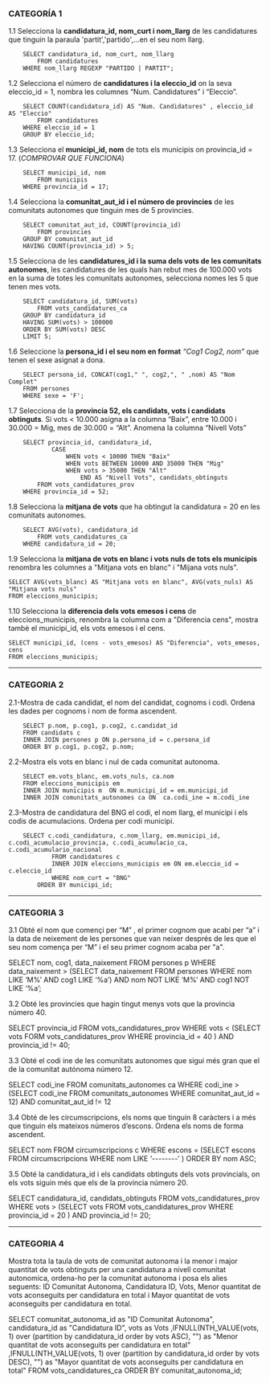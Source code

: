 ### CATEGORÍA 1


1.1
Selecciona la **candidatura_id, nom_curt i nom_llarg** de les candidatures que tinguin la paraula 'partit','partido',...en el seu nom llarg.

        SELECT candidatura_id, nom_curt, nom_llarg
            FROM candidatures
        WHERE nom_llarg REGEXP "PARTIDO | PARTIT";

1.2
Selecciona el número de **candidatures i la eleccio_id** on la seva eleccio_id = 1, nombra les columnes “Num. Candidatures” i “Eleccio”.

        SELECT COUNT(candidatura_id) AS "Num. Candidatures" , eleccio_id AS "Eleccio"
            FROM candidatures
        WHERE eleccio_id = 1
        GROUP BY eleccio_id;


1.3
Selecciona el **municipi_id, nom** de tots els municipis on provincia_id = 17.
(*COMPROVAR QUE FUNCIONA*)

        SELECT municipi_id, nom
            FROM municipis
        WHERE provincia_id = 17;

1.4
Selecciona la **comunitat_aut_id i el número de provincies** de les comunitats autonomes que tinguin mes de 5 provincies.

        SELECT comunitat_aut_id, COUNT(provincia_id)
            FROM provincies
        GROUP BY comunitat_aut_id
        HAVING COUNT(provincia_id) > 5;

1.5
Selecciona de les **candidatures_id i la suma dels vots de les comunitats autonomes**, les candidatures de les quals han rebut mes de 100.000 vots en la suma de totes les comunitats autonomes, selecciona nomes les 5 que tenen mes vots.

        SELECT candidatura_id, SUM(vots)
            FROM vots_candidatures_ca
        GROUP BY candidatura_id
        HAVING SUM(vots) > 100000
        ORDER BY SUM(vots) DESC
        LIMIT 5;

1.6
Seleccione la **persona_id i el seu nom en format** *“Cog1 Cog2, nom”* que tenen el sexe asignat a dona.


        SELECT persona_id, CONCAT(cog1," ", cog2,", " ,nom) AS "Nom Complet"
        FROM persones
        WHERE sexe = 'F';

1.7
Selecciona de la **provincia 52, els candidats, vots i candidats obtinguts**.
Si vots < 10.000 asigna a la columna “Baix”, entre 10.000 i 30.000 = Mig, mes de 30.000 = “Alt”. Anomena la columna “Nivell Vots”

        SELECT provincia_id, candidatura_id,
        		CASE
                    WHEN vots < 10000 THEN "Baix"
                    WHEN vots BETWEEN 10000 AND 35000 THEN "Mig"
                    WHEN vots > 35000 THEN "Alt"
                        END AS "Nivell Vots", candidats_obtinguts
        	FROM vots_candidatures_prov
        WHERE provincia_id = 52;

1.8
Selecciona la **mitjana de vots** que ha obtingut la candidatura = 20 en les comunitats autonomes.
      
        SELECT AVG(vots), candidatura_id
            FROM vots_candidatures_ca
        WHERE candidatura_id = 20;
1.9
Selecciona la **mitjana de vots en blanc i vots nuls de tots els municipis** renombra les columnes  a "Mitjana vots en blanc" i "Mijana vots nuls".

    SELECT AVG(vots_blanc) AS "Mitjana vots en blanc", AVG(vots_nuls) AS "Mitjana vots nuls"
    FROM eleccions_municipis;   

1.10
Selecciona la **diferencia dels vots emesos i cens** de eleccions_municipis, renombra la columna com a "Diferencia cens", mostra tambè el municipi_id, els vots emesos i el cens.

    SELECT municipi_id, (cens - vots_emesos) AS "Diferencia", vots_emesos, cens
    FROM eleccions_municipis;

---

### CATEGORIA 2

2.1-Mostra de cada candidat, el nom del candidat, cognoms i codi. Ordena les dades per cognoms i nom de forma
ascendent.

        SELECT p.nom, p.cog1, p.cog2, c.candidat_id
        FROM candidats c
        INNER JOIN persones p ON p.persona_id = c.persona_id
        ORDER BY p.cog1, p.cog2, p.nom;  

2.2-Mostra els vots en blanc i nul de cada comunitat autonoma.

        SELECT em.vots_blanc, em.vots_nuls, ca.nom
        FROM eleccions_municipis em
        INNER JOIN municipis m  ON m.municipi_id = em.municipi_id
        INNER JOIN comunitats_autonomes ca ON  ca.codi_ine = m.codi_ine

2.3-Mostra de candidatura del BNG el codi, el nom llarg, el municipi i els codis de acumulacions. Ordena per codi municipi.

        SELECT c.codi_candidatura, c.nom_llarg, em.municipi_id, c.codi_acumulacio_provincia, c.codi_acumulacio_ca, c.codi_acumulario_nacional
                FROM candidatures c
                INNER JOIN eleccions_municipis em ON em.eleccio_id = c.eleccio_id    
                WHERE nom_curt = "BNG"
            ORDER BY municipi_id;
---

### CATEGORIA 3

3.1 Obté el nom que començi per “M” , el primer cognom que acabi per “a” i la data de neixement de les persones que van neixer després de les que el seu nom comença per “M” i el seu primer cognom acaba per "a".

SELECT nom, cog1, data_naixement
FROM persones p
WHERE data_naixement > (SELECT data_naixement
	                    FROM persones
	                    WHERE nom LIKE ‘M%’ AND cog1 LIKE ‘%a’)
AND nom NOT LIKE ‘M%’ AND cog1 NOT LIKE ‘%a’;


3.2 Obté les provincies que hagin tingut menys vots que la provincia número 40.

SELECT provincia_id
FROM vots_candidatures_prov
WHERE vots < (SELECT vots
              FORM vots_candidatures_prov
              WHERE provincia_id = 40 )
AND provincia_id != 40;

3.3 Obté el codi ine de les comunitats autonomes que sigui més gran que el de la comunitat autónoma número 12.

SELECT codi_ine
FROM comunitats_autonomes ca
WHERE codi_ine > (SELECT codi_ine
                  FROM comunitats_autonomes
                  WHERE comunitat_aut_id = 12)
AND comunitat_aut_id != 12


3.4 Obté de les circumscripcions, els noms que tinguin 8 caràcters i a més que tinguin els mateixos números d’escons. Ordena els noms de forma ascendent.

SELECT nom
FROM circumscripcions c
WHERE escons = (SELECT escons
                FROM circumscripcions
                WHERE nom LIKE ‘--------’ )
ORDER BY nom ASC;

3.5 Obté la candidatura_id i els candidats obtinguts dels vots provincials, on els vots siguin més que els de la provincia número 20.

SELECT candidatura_id, candidats_obtinguts
FROM vots_candidatures_prov
WHERE vots > (SELECT vots
              FROM vots_candidatures_prov
              WHERE provincia_id = 20 )
AND provincia_id != 20;




---

### CATEGORIA 4

Mostra tota la taula de vots de comunitat autonoma i la menor i major quantitat de vots obtinguts per una candidatura a nivell comunitat autonomica,
ordena-ho per la comunitat autonoma i posa els alies seguents:
ID Comunitat Autonoma, Candidatura ID, Vots, Menor quantitat de vots aconseguits per candidatura en total i Mayor quantitat de vots aconseguits per candidatura en total.

SELECT comunitat_autonoma_id as "ID Comunitat Autonoma", candidatura_id as "Candidatura ID", vots as Vots
,IFNULL(NTH_VALUE(vots, 1) over (partition by candidatura_id order by vots ASC), "") as "Menor quantitat de vots aconseguits per candidatura en total"
,IFNULL(NTH_VALUE(vots, 1) over (partition by candidatura_id order by vots DESC), "") as "Mayor quantitat de vots aconseguits per candidatura en total"
FROM vots_candidatures_ca
ORDER BY comunitat_autonoma_id;

